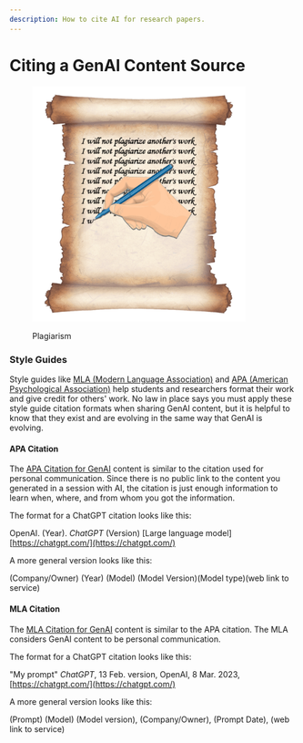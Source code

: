```yaml
---
description: How to cite AI for research papers.
---
```


# Citing a GenAI Content Source

<figure><img src="../.gitbook/assets/plagiarism-7597846_1280.png" alt="" width="375"><figcaption><p>Plagiarism</p></figcaption></figure>



### Style Guides

Style guides like [MLA (Modern Language Association)](https://www.mla.org/) and [APA (American Psychological Association)](https://www.apa.org/) help students and researchers format their work and give credit for others' work.  No law in place says you must apply these style guide citation formats when sharing GenAI content, but it is helpful to know that they exist and are evolving in the same way that GenAI is evolving.

#### APA Citation

The [APA Citation for GenAI](https://apastyle.apa.org/blog/how-to-cite-chatgpt) content is similar to the citation used for personal communication.  Since there is no public link to the content you generated in a session with AI, the citation is just enough information to learn when, where, and from whom you got the information.

The format for a ChatGPT citation looks like this:

OpenAI. (Year). _ChatGPT_ (Version) \[Large language model] [https://chatgpt.com/](https://chatgpt.com/)

A more general version looks like this:

(Company/Owner) (Year) (Model) (Model Version)(Model type)(web link to service)

#### MLA Citation

The [MLA Citation for GenAI](https://style.mla.org/citing-generative-ai/) content is similar to the APA citation.  The MLA considers GenAI content to be personal communication.

The format for a ChatGPT citation looks like this:

"My prompt" _ChatGPT_, 13 Feb. version, OpenAI, 8 Mar. 2023, [https://chatgpt.com/](https://chatgpt.com/)

A more general version looks like this:&#x20;

(Prompt) (Model) (Model version), (Company/Owner), (Prompt Date), (web link to service)







